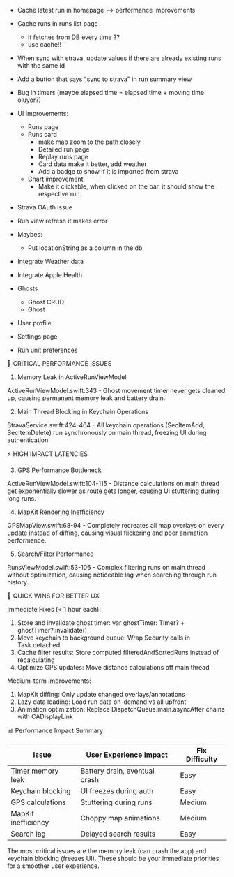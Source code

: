 * Cache latest run in homepage --> performance improvements
* Cache runs in runs list page 
    - it fetches from DB every time ??
    - use cache!!
* When sync with strava, update values if there are already existing runs with the same id
* Add a button that says "sync to strava" in run summary view
* Bug in timers (maybe elapsed time = elapsed time + moving time oluyor?) 
* UI Improvements:
    * Runs page
    * Runs card
        * make map zoom to the path closely
        * Detailed run page
        * Replay runs page
        * Card data make it better, add weather
        * Add a badge to show if it is imported from strava
    * Chart improvement
        * Make it clickable, when clicked on the bar, it should show the respective run
* Strava OAuth issue
* Run view refresh it makes error

* Maybes:
    * Put locationString as a column in the db

* Integrate Weather data
* Integrate Apple Health
* Ghosts
    - Ghost CRUD
    - Ghost 
* User profile
* Settings page
* Run unit preferences



🚨 CRITICAL PERFORMANCE ISSUES

1. Memory Leak in ActiveRunViewModel

ActiveRunViewModel.swift:343 - Ghost movement timer never gets cleaned up, causing permanent memory
leak and battery drain.

2. Main Thread Blocking in Keychain Operations

StravaService.swift:424-464 - All keychain operations (SecItemAdd, SecItemDelete) run synchronously
on main thread, freezing UI during authentication.

⚡ HIGH IMPACT LATENCIES

3. GPS Performance Bottleneck

ActiveRunViewModel.swift:104-115 - Distance calculations on main thread get exponentially slower as
route gets longer, causing UI stuttering during long runs.

4. MapKit Rendering Inefficiency

GPSMapView.swift:68-94 - Completely recreates all map overlays on every update instead of diffing,
causing visual flickering and poor animation performance.

5. Search/Filter Performance

RunsViewModel.swift:53-106 - Complex filtering runs on main thread without optimization, causing
noticeable lag when searching through run history.

🎯 QUICK WINS FOR BETTER UX

Immediate Fixes (< 1 hour each):

1. Store and invalidate ghost timer: var ghostTimer: Timer? + ghostTimer?.invalidate()
2. Move keychain to background queue: Wrap Security calls in Task.detached
3. Cache filter results: Store computed filteredAndSortedRuns instead of recalculating
4. Optimize GPS updates: Move distance calculations off main thread

Medium-term Improvements:

1. MapKit diffing: Only update changed overlays/annotations
2. Lazy data loading: Load run data on-demand vs all upfront
3. Animation optimization: Replace DispatchQueue.main.asyncAfter chains with CADisplayLink

📊 Performance Impact Summary

| Issue               | User Experience Impact        | Fix Difficulty |
|---------------------|-------------------------------|----------------|
| Timer memory leak   | Battery drain, eventual crash | Easy           |
| Keychain blocking   | UI freezes during auth        | Easy           |
| GPS calculations    | Stuttering during runs        | Medium         |
| MapKit inefficiency | Choppy map animations         | Medium         |
| Search lag          | Delayed search results        | Easy           |

The most critical issues are the memory leak (can crash the app) and keychain blocking (freezes UI).
These should be your immediate priorities for a smoother user experience.